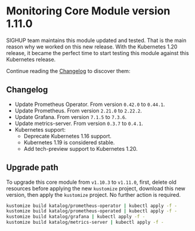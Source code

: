 # Monitoring Core Module version 1.11.0

SIGHUP team maintains this module updated and tested. That is the main reason why we worked on this new release.
With the Kubernetes 1.20 release, it became the perfect time to start testing this module against this Kubernetes
release.

Continue reading the [Changelog](#changelog) to discover them:

## Changelog

- Update Prometheus Operator. From version `0.42.0` to `0.44.1`.
- Update Prometheus. From version `2.21.0` to `2.22.2`.
- Update Grafana. From version `7.1.5` to `7.3.6`.
- Update metrics-server. From version `0.3.7` to `0.4.1`.
- Kubernetes support:
  - Deprecate Kubernetes 1.16 support.
  - Kubernetes 1.19 is considered stable.
  - Add tech-preview support to Kubernetes 1.20.


## Upgrade path

To upgrade this core module from `v1.10.3` to `v1.11.0`, first, delete old resources before applying the new
`kustomize` project, download this new version, then apply the `kustomize` project. No further action is required.

```bash
kustomize build katalog/prometheus-operator | kubectl apply -f -
kustomize build katalog/prometheus-operated | kubectl apply -f -
kustomize build katalog/grafana | kubectl apply -f -
kustomize build katalog/metrics-server | kubectl apply -f -
```
